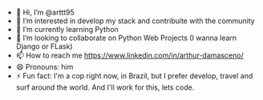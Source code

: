 - 👋 Hi, I’m @arttt95
- 👀 I’m interested in develop my stack and contribuite with the community
- 🌱 I’m currently learning Python
- 💞️ I’m looking to collaborate on Python Web Projects (I wanna learn Django or FLask)
- 📫 How to reach me https://www.linkedin.com/in/arthur-damasceno/
- 😄 Pronouns: him
- ⚡ Fun fact: I'm a cop right now, in Brazil, but I prefer develop, travel and surf around the world. And I'll work for this, lets code.

<!---
arttt95/arttt95 is a ✨ special ✨ repository because its `README.md` (this file) appears on your GitHub profile.
You can click the Preview link to take a look at your changes.
--->
